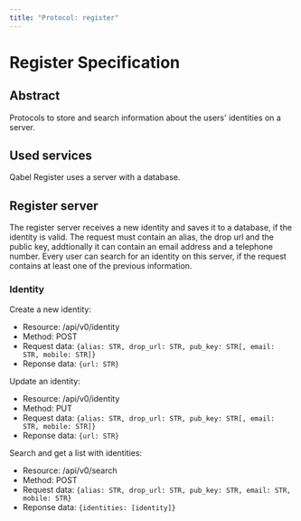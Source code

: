 ```yaml
---
title: "Protocol: register"
---
```

# Register Specification

## Abstract

Protocols to store and search information about the users' identities on a server.

## Used services

Qabel Register uses a server with a database.

## Register server

The register server receives a new identity and saves it to a database, if the identity is valid. The request must contain an alias, the drop url and the public key, addtionally it can contain an email address and a telephone number. Every user can search for an identity on this server, if the request contains at least one of the previous information.


### Identity

Create a new identity:

* Resource: /api/v0/identity
* Method: POST
* Request data: `{alias: STR, drop_url: STR, pub_key: STR[, email: STR, mobile: STR]}`
* Reponse data: `{url: STR}`


Update an identity:

* Resource: /api/v0/identity
* Method: PUT
* Request data: `{alias: STR, drop_url: STR, pub_key: STR[, email: STR, mobile: STR]}`
* Reponse data: `{url: STR}`


Search and get a list with identities:

* Resource: /api/v0/search
* Method: POST
* Request data: `{alias: STR, drop_url: STR, pub_key: STR, email: STR, mobile: STR}`
* Reponse data: `{identities: [identity]}`